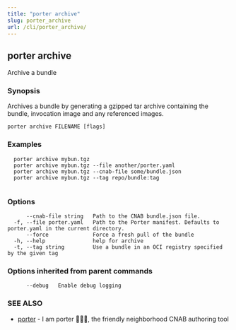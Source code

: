 ```yaml
---
title: "porter archive"
slug: porter_archive
url: /cli/porter_archive/
---
```

## porter archive

Archive a bundle

### Synopsis

Archives a bundle by generating a gzipped tar archive containing the bundle, invocation image and any referenced images.

```
porter archive FILENAME [flags]
```

### Examples

```
  porter archive mybun.tgz
  porter archive mybun.tgz --file another/porter.yaml
  porter archive mybun.tgz --cnab-file some/bundle.json
  porter archive mybun.tgz --tag repo/bundle:tag
		  
```

### Options

```
      --cnab-file string   Path to the CNAB bundle.json file.
  -f, --file porter.yaml   Path to the Porter manifest. Defaults to porter.yaml in the current directory.
      --force              Force a fresh pull of the bundle
  -h, --help               help for archive
  -t, --tag string         Use a bundle in an OCI registry specified by the given tag
```

### Options inherited from parent commands

```
      --debug   Enable debug logging
```

### SEE ALSO

* [porter](/cli/porter/)	 - I am porter 👩🏽‍✈️, the friendly neighborhood CNAB authoring tool

